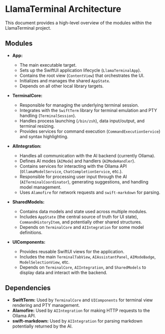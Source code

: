 # LlamaTerminal Architecture

This document provides a high-level overview of the modules within the LlamaTerminal project.

## Modules

*   **App:**
    *   The main executable target.
    *   Sets up the SwiftUI application lifecycle (`LlamaTerminalApp`).
    *   Contains the root view (`ContentView`) that orchestrates the UI.
    *   Initializes and manages the shared `AppState`.
    *   Depends on all other local library targets.

*   **TerminalCore:**
    *   Responsible for managing the underlying terminal session.
    *   Integrates with the `SwiftTerm` library for terminal emulation and PTY handling (`TerminalSession`).
    *   Handles process launching (`/bin/zsh`), data input/output, and terminal resizing.
    *   Provides services for command execution (`CommandExecutionService`) and syntax highlighting.

*   **AIIntegration:**
    *   Handles all communication with the AI backend (currently Ollama).
    *   Defines AI modes (`AIMode`) and handlers (`AIModeHandler`).
    *   Contains services for interacting with the Ollama API (`OllamaModelService`, `ChatCompletionService`, etc.).
    *   Responsible for processing user input through the AI (`AITerminalCoordinator`), generating suggestions, and handling model management.
    *   Uses `Alamofire` for network requests and `swift-markdown` for parsing.

*   **SharedModels:**
    *   Contains data models and state used across multiple modules.
    *   Includes `AppState` (the central source of truth for UI state), `CommandHistoryItem`, and potentially other shared structures.
    *   Depends on `TerminalCore` and `AIIntegration` for some model definitions.

*   **UIComponents:**
    *   Provides reusable SwiftUI views for the application.
    *   Includes the main `TerminalTabView`, `AIAssistantPanel`, `AIModeBadge`, `ModelSelectionView`, etc.
    *   Depends on `TerminalCore`, `AIIntegration`, and `SharedModels` to display data and interact with the backend.

## Dependencies

*   **SwiftTerm:** Used by `TerminalCore` and `UIComponents` for terminal view rendering and PTY management.
*   **Alamofire:** Used by `AIIntegration` for making HTTP requests to the Ollama API.
*   **swift-markdown:** Used by `AIIntegration` for parsing markdown potentially returned by the AI. 